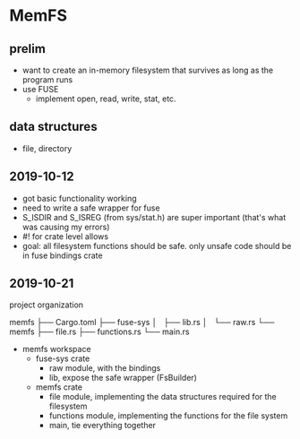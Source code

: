 # MemFS

## prelim

* want to create an in-memory filesystem that survives as long as the program runs
* use FUSE
    * implement open, read, write, stat, etc.

## data structures

* file, directory

## 2019-10-12

* got basic functionality working
* need to write a safe wrapper for fuse
* S_ISDIR and S_ISREG (from sys/stat.h) are super important (that's what was causing my errors)
* #! for crate level allows
* goal: all filesystem functions should be safe. only unsafe code should be in fuse bindings crate

## 2019-10-21

project organization

memfs
├── Cargo.toml
├── fuse-sys
│   ├── lib.rs
│   └── raw.rs
└── memfs
    ├── file.rs
    ├── functions.rs
    └── main.rs

* memfs workspace
    * fuse-sys crate
        * raw module, with the bindings
        * lib, expose the safe wrapper (FsBuilder)
    * memfs crate
        * file module, implementing the data structures required for the filesystem
        * functions module, implementing the functions for the file system
        * main, tie everything together
